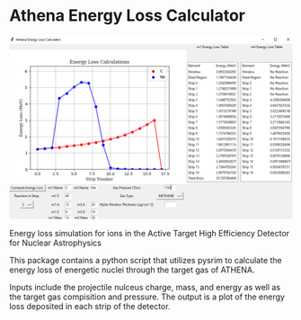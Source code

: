 # Athena Energy Loss Calculator

![Gui](/gui.png)

Energy loss simulation for ions in the Active Target High Efficiency Detector for Nuclear Astrophysics 

This package contains a python script that utilizes pysrim to calculate the energy loss of energetic nuclei through the target gas of ATHENA. 

Inputs include the projectile nulceus charge, mass, and energy as well as the target gas compisition and pressure. The output is a plot of the energy loss deposited in each strip of the detector. 


